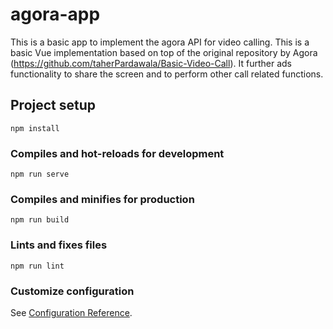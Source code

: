 # agora-app

This is a basic app to implement the agora API for video calling. This is a basic Vue implementation based on top of the original repository by Agora (https://github.com/taherPardawala/Basic-Video-Call). It further ads functionality to share the screen and to perform other call related functions.

## Project setup

```
npm install
```

### Compiles and hot-reloads for development

```
npm run serve
```

### Compiles and minifies for production

```
npm run build
```

### Lints and fixes files

```
npm run lint
```

### Customize configuration

See [Configuration Reference](https://cli.vuejs.org/config/).
